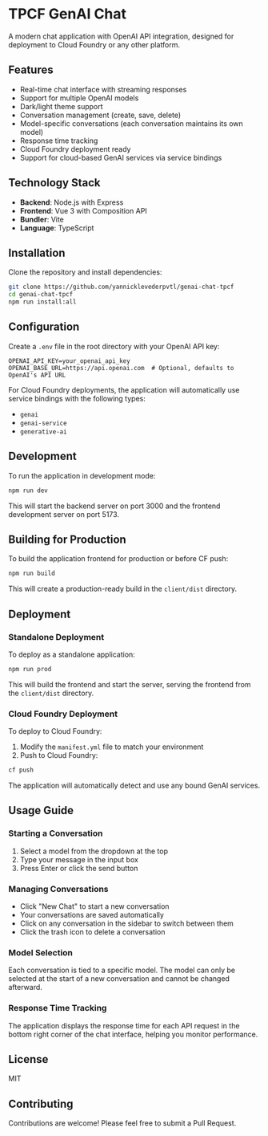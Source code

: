# TPCF GenAI Chat

A modern chat application with OpenAI API integration, designed for deployment to Cloud Foundry or any other platform.


## Features

- Real-time chat interface with streaming responses
- Support for multiple OpenAI models
- Dark/light theme support
- Conversation management (create, save, delete)
- Model-specific conversations (each conversation maintains its own model)
- Response time tracking
- Cloud Foundry deployment ready
- Support for cloud-based GenAI services via service bindings

## Technology Stack

- **Backend**: Node.js with Express
- **Frontend**: Vue 3 with Composition API
- **Bundler**: Vite
- **Language**: TypeScript

## Installation

Clone the repository and install dependencies:

```bash
git clone https://github.com/yannicklevederpvtl/genai-chat-tpcf
cd genai-chat-tpcf
npm run install:all
```

## Configuration

Create a `.env` file in the root directory with your OpenAI API key:

```
OPENAI_API_KEY=your_openai_api_key
OPENAI_BASE_URL=https://api.openai.com  # Optional, defaults to OpenAI's API URL
```

For Cloud Foundry deployments, the application will automatically use service bindings with the following types:
- `genai`
- `genai-service`
- `generative-ai`

## Development

To run the application in development mode:

```bash
npm run dev
```

This will start the backend server on port 3000 and the frontend development server on port 5173.

## Building for Production

To build the application frontend for production or before CF push:

```bash
npm run build
```

This will create a production-ready build in the `client/dist` directory.

## Deployment

### Standalone Deployment

To deploy as a standalone application:

```bash
npm run prod
```

This will build the frontend and start the server, serving the frontend from the `client/dist` directory.

### Cloud Foundry Deployment

To deploy to Cloud Foundry:

1. Modify the `manifest.yml` file to match your environment
2. Push to Cloud Foundry:

```bash
cf push
```

The application will automatically detect and use any bound GenAI services.

## Usage Guide

### Starting a Conversation

1. Select a model from the dropdown at the top
2. Type your message in the input box
3. Press Enter or click the send button

### Managing Conversations

- Click "New Chat" to start a new conversation
- Your conversations are saved automatically
- Click on any conversation in the sidebar to switch between them
- Click the trash icon to delete a conversation

### Model Selection

Each conversation is tied to a specific model. The model can only be selected at the start of a new conversation and cannot be changed afterward.

### Response Time Tracking

The application displays the response time for each API request in the bottom right corner of the chat interface, helping you monitor performance.

## License

MIT

## Contributing

Contributions are welcome! Please feel free to submit a Pull Request.
